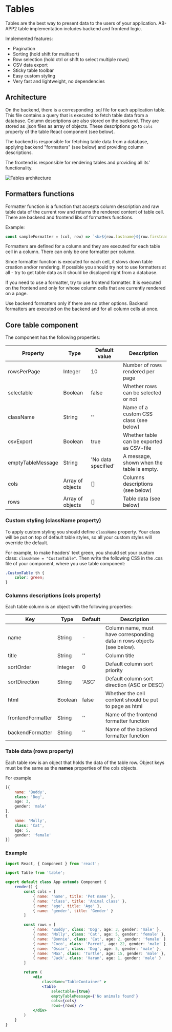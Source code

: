 # Tables

Tables are the best way to present data to the users of your application. AB-APP2 table implementation includes backend and frontend logic. 

Implemented features:
- Pagination
- Sorting (hold shift for multisort) 
- Row selection (hold ctrl or shift to select multiple rows)
- CSV data export
- Sticky table toolbar
- Easy custom styling
- Very fast and lightweight, no dependencies

## Architecture

On the backend, there is a corresponding .sql file for each application table. This file contains a query that is executed to fetch table data from a database. Column descriptions are also stored on the backend. They are stored as .json files as array of objects. These descriptions go to `cols` property of the table React component (see below).

The backend is responsible for fetching table data from a database, applying backend "formatters" (see below) and providing column descriptions. 

The frontend is responsible for rendering tables and providing all its' functionality.

![Tables architecture](architecture-Tables-AppSync.png)

## Formatters functions
Formatter function is a function that accepts column description and raw table data of the current row and returns the rendered content of table cell. There are backend and frontend libs of formatters functions.

Example:
```jsx
const sampleFormatter = (col, row) => `<b>${row.lastname}${row.firstname}</b>`;
```

Formatters are defined for a column and they are executed for each table cell in a column. There can only be one formatter per column. 

Since formatter function is executed for each cell, it slows down table creation and/or rendering. If possible you should try not to use formatters at all - try to get table data as it should be displayed right from a database. 

If you need to use a formatter, try to use frontend formatter. It is executed on the frontend and only for whose column cells that are currently rendered on a page.

Use backend formatters only if there are no other options. Backend formatters are executed on the backend and for all column cells at once.

## Core table component

The component has the following properties:

| Property | Type | Default value | Description |
| --- | --- | --- | --- |
| rowsPerPage | Integer | 10 | Number of rows rendered per page |
| selectable | Boolean | false | Whether rows can be selected or not |
| className | String | '' | Name of a custom CSS class (see below) |
| csvExport | Boolean | true | Whether table can be exported as CSV-file |
| emptyTableMessage | String | 'No data specified' | A message, shown when the table is empty. |
| cols | Array of objects | [] | Columns descriptions (see below) |
| rows | Array of objects | [] | Table data (see below) |


### Custom styling (className property)

To apply custom styling you should define `className` property. Your class will be put on top of default table styles, so all your custom styles will override the default. 

For example, to make headers' text green, you should set your custom class: `className = "CustomTable"`. Then write the following CSS in the .css file of your component, where you use table component:
```css
.CustomTable th {
    color: green;
}
```

### Columns descriptions (cols property)

Each table column is an object with the following properties:

| Key | Type | Default | Description |
| --- | --- | --- | --- |
| name | String | - | Column name, must have corresponding data in rows objects (see below). |
| title | String | '' | Column title |
| sortOrder | Integer | 0 | Default column sort priority |
| sortDirection | String | 'ASC' | Default column sort direction (ASC or DESC) |
| html | Boolean | false | Whether the cell content should be put to page as html |
| frontendFormatter | String | '' | Name of the frontend formatter function |
| backendFormatter | String | '' | Name of the backend formatter function |

### Table data (rows property)

Each table row is an object that holds the data of the table row. Object keys must be the same as the **names** properties of the cols objects.

For example
```jsx
[{ 
    name: 'Buddy', 
    class: 'Dog', 
    age: 3, 
    gender: 'male' 
},
{ 
    name: 'Molly', 
    class: 'Cat', 
    age: 5, 
    gender: 'female' 
}]
```

### Example
```jsx
import React, { Component } from 'react';

import Table from 'table';

export default class App extends Component {
    render() {
        const cols = [
            { name: 'name', title: 'Pet name' },
            { name: 'class', title: 'Animal class' },
            { name: 'age', title: 'Age' },
            { name: 'gender', title: 'Gender' }
        ]

        const rows = [
            { name: 'Buddy', class: 'Dog', age: 3, gender: 'male' },
            { name: 'Molly', class: 'Cat', age: 5, gender: 'female' },
            { name: 'Bonnie', class: 'Cat', age: 2, gender: 'female' },
            { name: 'Coco', class: 'Parrot', age: 22, gender: 'male' },
            { name: 'Oscar', class: 'Dog', age: 5, gender: 'male' },
            { name: 'Max', class: 'Turtle', age: 15, gender: 'male' },
            { name: 'Jack', class: 'Varan', age: 1, gender: 'male' }
        ]

        return (
            <div
                className="TableContainer" >
                <Table
                    selectable={true}
                    emptyTableMessage={'No animals found'}
                    cols={cols}
                    rows={rows} />
            </div>
        )
    }
}
```
